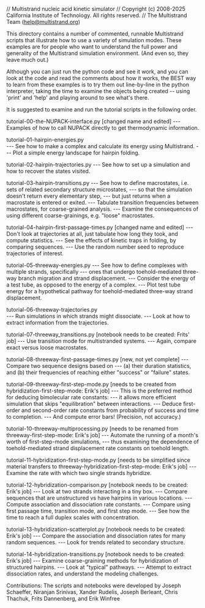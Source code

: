 // Multistrand nucleic acid kinetic simulator
// Copyright (c) 2008-2025 California Institute of Technology. All rights reserved.
// The Multistrand Team (help@multistrand.org)

This directory contains a number of commented, runnable Multistrand scripts that
illustrate how to use a variety of simulation modes.  These examples are for
people who want to understand the full power and generality of the Multistrand
simulation environment.  (And even so, they leave much out.)

Although you can just run the python code and see it work, and you can look
at the code and read the comments about how it works, the BEST way to learn
from these examples is to try them out line-by-line in the python interpreter,
taking the time to examine the objects being created -- using 'print' and 
'help' and playing around to see what's there.

It is suggested to examine and run the tutorial scripts in the following order.

tutorial-00-the-NUPACK-interface.py [changed name and edited]
--- Examples of how to call NUPACK directly to get thermodynamic information.

tutorial-01-hairpin-energies.py              
--- See how to make a complex and calculate its energy using Multistrand.
--- Plot a simple energy landscape for hairpin folding.

tutorial-02-hairpin-trajectories.py
--- See how to set up a simulation and how to recover the states visited.

tutorial-03-hairpin-transitions.py 
--- See how to define macrostates, i.e. sets of related secondary structure microstates,
--- so that the simulation doesn't return every elementary step, 
--- but just returns when a macrostate is entered or exited.
--- Tabulate transition frequencies between macrostates, for coarse-grained analysis.
--- Examine the consequences of using different coarse-grainings, e.g. "loose" macrostates.

tutorial-04-hairpin-first-passage-times.py  [changed name and edited]
--- Don't look at trajectories at all, just tabulate how long they took, and compute statistics.
--- See the effects of kinetic traps in folding, by comparing sequences.
--- Use the random number seed to reproduce trajectories of interest.

tutorial-05-threeway-energies.py
--- See how to define complexes with multiple strands, specifically
--- ones that undergo toehold-mediated three-way branch migration and strand displacement.
--- Consider the energy of a test tube, as opposed to the energy of a complex.
--- Plot test tube energy for a hypothetical pathway for toehold-mediated three-way strand displacement.

tutorial-06-threeway-trajectories.py       
--- Run simulations in which strands might dissociate.
--- Look at how to extract information from the trajectories.

tutorial-07-threeway_transitions.py [notebook needs to be created: Frits' job]
--- Use transition mode for multistranded systems.
--- Again, compare exact versus loose macrostates.

tutorial-08-threeway-first-passage-times.py [new, not yet complete]
--- Compare two sequence designs based on 
--- (a) their duration statistics, and (b) their frequencies of reaching either "success" or "failure" states.  

tutorial-09-threeway-first-step-mode.py [needs to be created from hybridization-first-step-mode: Erik's job]
--- This is the preferred method for deducing bimolecular rate constants:
--- it allows more efficient simulation that skips "equilibration" between interactions.
--- Deduce first-order and second-order rate constants from probability of success and time to completion.
--- And compute error bars! (Precision, not accuracy.)

tutorial-10-threeway-multiprocessing.py [needs to be renamed from threeway-first-step-mode: Erik's job]
--- Automate the running of a month's worth of first-step-mode simulations,
--- thus examining the dependence of toehold-mediated strand displacement rate constants on toehold length.

tutorial-11-hybridization-first-step-mode.py [needs to be simplified since material transfers to threeway-hybridization-first-step-mode: Erik's job]
--- Examine the rate with which two single strands hybridize.

tutorial-12-hybridization-comparison.py [notebook needs to be created: Erik's job]
--- Look at two strands interacting in a tiny box.
--- Compare sequences that are unstructured vs have hairpins in various locations.
--- Compute association and dissociation rate constants.
--- Compare using first passage time, transition mode, and first step mode.
--- See how the time to reach a full duplex scales with concentration.

tutorial-13-hybridization-scatterplot.py [notebook needs to be created: Erik's job]
--- Compare the association and dissociation rates for many random sequences.
--- Look for trends related to secondary structure.

tutorial-14-hybridization-transitions.py [notebook needs to be created: Erik's job]
--- Examine coarse-graining methods for hybridization of structured hairpins.
--- Look at "typical" pathways.
--- Attempt to extract dissociation rates, and understand the modeling challenges.

Contributions: The scripts and notebooks were developed by Joseph Schaeffer, Niranjan Srinivas, Xander Rudelis, 
Joseph Berleant, Chris Thachuk, Frits Dannenberg, and Erik Winfree
